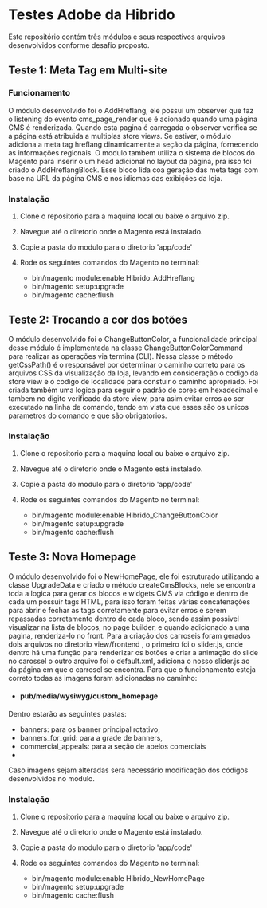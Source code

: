 # Testes Adobe da Hibrido
Este repositório contém três módulos e seus respectivos arquivos desenvolvidos conforme desafio proposto.

## Teste 1: Meta Tag em Multi-site

### Funcionamento
O módulo desenvolvido foi o AddHreflang, ele possui um observer que faz o listening do evento cms_page_render que é acionado quando uma página CMS é renderizada.
Quando esta pagina é carregada o observer verifica se a página está atribuida a multiplas store views. Se estiver, o módulo adiciona a meta tag hreflang dinamicamente
a seção <head> da página, fornecendo as informações regionais.
O modulo tambem utiliza o sistema de blocos do Magento para inserir o um head adicional no layout da página, pra isso foi criado o AddHreflangBlock. Esse bloco lida coa geração
das meta tags com base na URL da página CMS e nos idiomas das exibições da loja.

### Instalação
1. Clone o repositorio para a maquina local ou baixe o arquivo zip.
2. Navegue até o diretorio onde o Magento está instalado.
3. Copie a pasta do modulo para o diretorio 'app/code'
4. Rode os seguintes comandos  do Magento no terminal:

   - bin/magento module:enable Hibrido_AddHreflang
   - bin/magento setup:upgrade
   - bin/magento cache:flush

## Teste 2: Trocando a cor dos botões
O módulo desenvolvido foi o ChangeButtonColor, a funcionalidade principal desse módulo é implementada na classe ChangeButtonColorCommand para realizar as operações via terminal(CLI).
Nessa classe o método getCssPath() é o responsável por determinar o caminho correto para os arquivos CSS da visualização da loja, levando em consideração o codigo da store view e o codigo
de localidade para constuir o caminho apropriado.
Foi criada também uma logica para seguir o padrão de cores em hexadecimal e tambem no digito verificado da store view, para asim evitar erros ao ser executado na linha de comando, tendo em 
vista que esses são os unicos parametros do comando e que são obrigatorios.

### Instalação
1. Clone o repositorio para a maquina local ou baixe o arquivo zip.
2. Navegue até o diretorio onde o Magento está instalado.
3. Copie a pasta do modulo para o diretorio 'app/code'
4. Rode os seguintes comandos  do Magento no terminal:

   - bin/magento module:enable Hibrido_ChangeButtonColor
   - bin/magento setup:upgrade
   - bin/magento cache:flush


## Teste 3: Nova Homepage
O módulo desenvolvido foi o NewHomePage, ele foi estruturado utilizando a classe UpgradeData  e criado o método createCmsBlocks, nele se encontra toda a logica para gerar
os blocos e widgets CMS via código e dentro de cada um possuir tags HTML, para isso foram feitas várias concatenações para abrir e fechar as tags corretamente para evitar erros
e serem repassadas corretamente dentro de cada bloco, sendo assim possivel visualizar na lista de blocos, no page builder, e quando adicionado a uma pagina, renderiza-lo no front.
Para a criação dos carroseis foram gerados dois arquivos no diretorio view/frontend , o primeiro foi o slider.js, onde dentro há uma função para renderizar os botões e criar a animação do slide no carossel
o outro arquivo foi o default.xml, adiciona o nosso slider.js ao <head> da página em que o carrosel se encontra.
Para que o funcionamento esteja correto todas as imagens foram adicionadas no caminho:
  - #### pub/media/wysiwyg/custom_homepage
Dentro estarão as seguintes pastas:
 - banners: para os banner principal rotativo,
 - banners_for_grid: para a grade de banners,
 - commercial_appeals: para a seção de apelos comerciais
 - 
Caso imagens sejam alteradas sera necessário modificação dos códigos desenvolvidos no modulo.

### Instalação
1. Clone o repositorio para a maquina local ou baixe o arquivo zip.
2. Navegue até o diretorio onde o Magento está instalado.
3. Copie a pasta do modulo para o diretorio 'app/code'
4. Rode os seguintes comandos  do Magento no terminal:

   - bin/magento module:enable Hibrido_NewHomePage
   - bin/magento setup:upgrade
   - bin/magento cache:flush


